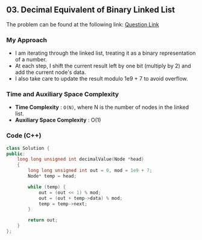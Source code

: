 ## 03. Decimal Equivalent of Binary Linked List
The problem can be found at the following link: [Question Link](https://www.geeksforgeeks.org/problems/decimal-equivalent-of-binary-linked-list/1)

### My Approach
- I am iterating through the linked list, treating it as a binary representation of a number.
- At each step, I shift the current result left by one bit (multiply by 2) and add the current node's data.
- I also take care to update the result modulo 1e9 + 7 to avoid overflow.
  
### Time and Auxiliary Space Complexity

- **Time Complexity** : `O(N)`, where N is the number of nodes in the linked list.
- **Auxiliary Space Complexity** : O(1)

### Code (C++)
```cpp
class Solution {
public:
    long long unsigned int decimalValue(Node *head)
    {
        long long unsigned int out = 0, mod = 1e9 + 7;
        Node* temp = head;

        while (temp) {
            out = (out << 1) % mod;
            out = (out + temp->data) % mod;
            temp = temp->next;
        }

        return out;
    }
};
```
